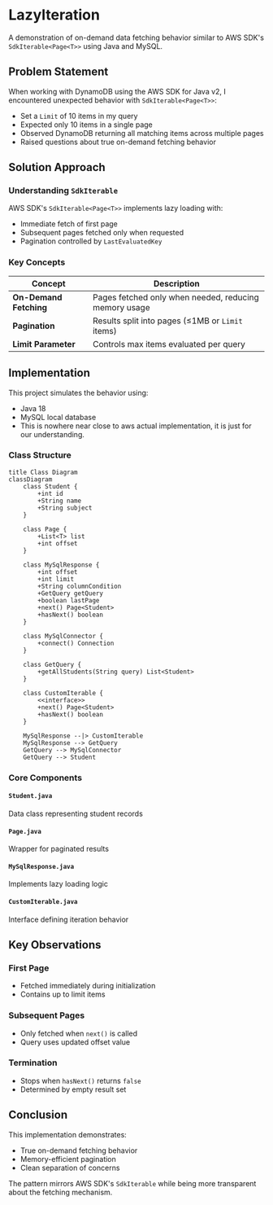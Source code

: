 # LazyIteration

A demonstration of on-demand data fetching behavior similar to AWS SDK's `SdkIterable<Page<T>>` using Java and MySQL.

## Problem Statement

When working with DynamoDB using the AWS SDK for Java v2, I encountered unexpected behavior with `SdkIterable<Page<T>>`:

- Set a `Limit` of 10 items in my query
- Expected only 10 items in a single page
- Observed DynamoDB returning all matching items across multiple pages
- Raised questions about true on-demand fetching behavior

## Solution Approach

### Understanding `SdkIterable`

AWS SDK's `SdkIterable<Page<T>>` implements lazy loading with:
- Immediate fetch of first page
- Subsequent pages fetched only when requested
- Pagination controlled by `LastEvaluatedKey`

### Key Concepts

| Concept | Description |
|---------|-------------|
| **On-Demand Fetching** | Pages fetched only when needed, reducing memory usage |
| **Pagination** | Results split into pages (≤1MB or `Limit` items) |
| **Limit Parameter** | Controls max items evaluated per query |

## Implementation

This project simulates the behavior using:
- Java 18
- MySQL local database
- This is nowhere near close to aws actual implementation, it is just for our understanding.

### Class Structure

```mermaid
title Class Diagram
classDiagram
    class Student {
        +int id
        +String name
        +String subject
    }
    
    class Page {
        +List<T> list
        +int offset
    }
    
    class MySqlResponse {
        +int offset
        +int limit
        +String columnCondition
        +GetQuery getQuery
        +boolean lastPage
        +next() Page<Student>
        +hasNext() boolean
    }
    
    class MySqlConnector {
        +connect() Connection
    }
    
    class GetQuery {
        +getAllStudents(String query) List<Student>
    }
    
    class CustomIterable {
        <<interface>>
        +next() Page<Student>
        +hasNext() boolean
    }
    
    MySqlResponse --|> CustomIterable
    MySqlResponse --> GetQuery
    GetQuery --> MySqlConnector
    GetQuery --> Student
```

### Core Components

#### `Student.java`
Data class representing student records

#### `Page.java`
Wrapper for paginated results

#### `MySqlResponse.java`
Implements lazy loading logic

#### `CustomIterable.java`
Interface defining iteration behavior

## Key Observations

### First Page
- Fetched immediately during initialization
- Contains up to limit items

### Subsequent Pages
- Only fetched when `next()` is called
- Query uses updated offset value

### Termination
- Stops when `hasNext()` returns `false`
- Determined by empty result set

## Conclusion

This implementation demonstrates:
- True on-demand fetching behavior
- Memory-efficient pagination
- Clean separation of concerns

The pattern mirrors AWS SDK's `SdkIterable` while being more transparent about the fetching mechanism.
